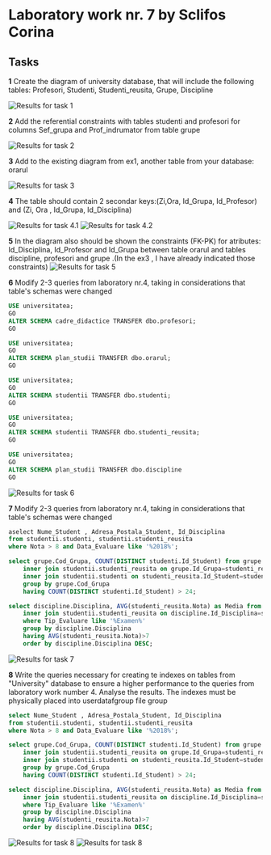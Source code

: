 # Laboratory work nr. 7 by Sclifos Corina

## Tasks
**1** Create the diagram of university database, that will include the following tables: Profesori, Studenti, Studenti_reusita, Grupe, Discipline 

![Results for task 1](images/lab7_1.JPG)

**2** Add the referential constraints with tables studenti and profesori for columns Sef_grupa and Prof_indrumator from table grupe

![Results for task 2](images/lab7_2.JPG)

**3** Add to the existing diagram from ex1, another table from your database: orarul 

![Results for task 3](images/lab7_3.JPG)

**4** The table should contain 2 secondar keys:(Zi,Ora, Id_Grupa, Id_Profesor) and (Zi, Ora , Id_Grupa, Id_Disciplina) 

![Results for task 4.1](images/lab7_4.1.JPG)
![Results for task 4.2](images/lab7_4.2.JPG)

**5** In the diagram also should be shown the constraints (FK-PK) for atributes: Id_Disciplina, Id_Profesor and Id_Grupa between table orarul and tables discipline, profesori and grupe .(In the ex3 , I have already indicated those constraints) 
![Results for task 5](images/lab7_3.JPG)

**6** Modify 2-3 queries from laboratory nr.4, taking in considerations that table's schemas were changed  

```sql
USE universitatea; 
GO 
ALTER SCHEMA cadre_didactice TRANSFER dbo.profesori; 
GO 

USE universitatea; 
GO 
ALTER SCHEMA plan_studii TRANSFER dbo.orarul; 
GO 

USE universitatea; 
GO 
ALTER SCHEMA studentii TRANSFER dbo.studenti; 
GO 

USE universitatea; 
GO 
ALTER SCHEMA studentii TRANSFER dbo.studenti_reusita; 
GO 

USE universitatea; 
GO 
ALTER SCHEMA plan_studii TRANSFER dbo.discipline
GO 
```
![Results for task 6](images/lab7_6.JPG)

**7** Modify 2-3 queries from laboratory nr.4, taking in considerations that table's schemas were changed 
```sql
aselect Nume_Student , Adresa_Postala_Student, Id_Disciplina
from studentii.studenti, studentii.studenti_reusita
where Nota > 8 and Data_Evaluare like '%2018%';

select grupe.Cod_Grupa, COUNT(DISTINCT studenti.Id_Student) from grupe
	inner join studentii.studenti_reusita on grupe.Id_Grupa=studenti_reusita.Id_Grupa
	inner join studentii.studenti on studenti_reusita.Id_Student=studenti.Id_Student
	group by grupe.Cod_Grupa
	having COUNT(DISTINCT studenti.Id_Student) > 24;

select discipline.Disciplina, AVG(studenti_reusita.Nota) as Media from plan_studii.discipline
	inner join studentii.studenti_reusita on discipline.Id_Disciplina=studenti_reusita.Id_Disciplina
	where Tip_Evaluare like '%Examen%'
	group by discipline.Disciplina
	having AVG(studenti_reusita.Nota)>7
	order by discipline.Disciplina DESC;
```
![Results for task 7](https://github.com/corincic161/Laboratories/blob/master/BD/LAB4/images/lab4_9.JPG)

**8** Write the queries necessary for creating te indexes on tables from "University" database to ensure a higher performance to the queries from laboratory work number 4. Analyse the results.
The indexes must be physically placed into userdatafgroup file group 
```sql
select Nume_Student , Adresa_Postala_Student, Id_Disciplina
from studentii.studenti, studentii.studenti_reusita
where Nota > 8 and Data_Evaluare like '%2018%';

select grupe.Cod_Grupa, COUNT(DISTINCT studenti.Id_Student) from grupe
	inner join studentii.studenti_reusita on grupe.Id_Grupa=studenti_reusita.Id_Grupa
	inner join studentii.studenti on studenti_reusita.Id_Student=studenti.Id_Student
	group by grupe.Cod_Grupa
	having COUNT(DISTINCT studenti.Id_Student) > 24;

select discipline.Disciplina, AVG(studenti_reusita.Nota) as Media from plan_studii.discipline
	inner join studentii.studenti_reusita on discipline.Id_Disciplina=studenti_reusita.Id_Disciplina
	where Tip_Evaluare like '%Examen%'
	group by discipline.Disciplina
	having AVG(studenti_reusita.Nota)>7
	order by discipline.Disciplina DESC;
```
![Results for task 8](images/lab6_8.1plan1.JPG)
![Results for task 8](images/lab6_8.1plan2.JPG)
